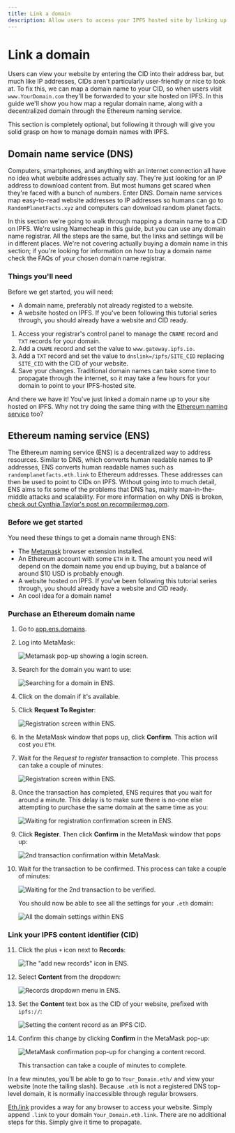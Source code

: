 ```yaml
---
title: Link a domain
description: Allow users to access your IPFS hosted site by linking up a domain name.
---
```


# Link a domain

Users can view your website by entering the CID into their address bar, but much like IP addresses, CIDs aren't particularly user-friendly or nice to look at. To fix this, we can map a domain name to your CID, so when users visit `www.YourDomain.com` they'll be forwarded to your site hosted on IPFS. In this guide we'll show you how map a regular domain name, along with a decentralized domain through the Ethereum naming service.

This section is completely optional, but following it through will give you solid grasp on how to manage domain names with IPFS.

## Domain name service (DNS)

Computers, smartphones, and anything with an internet connection all have no idea what website addresses actually say. They're just looking for an IP address to download content from. But most humans get scared when they're faced with a bunch of numbers. Enter DNS. Domain name services map easy-to-read website addresses to IP addresses so humans can go to `RandomPlanetFacts.xyz` and computers can download random planet facts.

In this section we're going to walk through mapping a domain name to a CID on IPFS. We're using Namecheap in this guide, but you can use any domain name registrar. All the steps are the same, but the links and settings will be in different places. We're not covering actually buying a domain name in this section; if you're looking for information on how to buy a domain name check the FAQs of your chosen domain name registrar.

### Things you'll need

Before we get started, you will need:

- A domain name, preferably not already registed to a website.
- A website hosted on IPFS. If you've been following this tutorial series through, you should already have a website and CID ready.

1. Access your registrar's control panel to manage the `CNAME` record and `TXT` records for your domain.
1. Add a `CNAME` record and set the value to `www.gateway.ipfs.io.`
1. Add a `TXT` record and set the value to `dnslink=/ipfs/SITE_CID` replacing `SITE_CID` with the CID of your website.
1. Save your changes. Traditional domain names can take some time to propagate through the internet, so it may take a few hours for your domain to point to your IPFS-hosted site.

And there we have it! You've just linked a domain name up to your site hosted on IPFS. Why not try doing the same thing with the [Ethereum naming service](#ethereum-naming-service) too?

## Ethereum naming service (ENS)

The Ethereum naming service (ENS) is a decentralized way to address resources. Similar to DNS, which converts human readable names to IP addresses, ENS converts human readable names such as `randomplanetfacts.eth.link` to Ethereum addresses. These addresses can then be used to point to CIDs on IPFS. Without going into to much detail, ENS aims to fix some of the problems that DNS has, mainly man-in-the-middle attacks and scalability. For more information on why DNS is broken, [check out Cynthia Taylor's post on recompilermag.com](https://recompilermag.com/issues/issue-1/the-web-is-broken-how-dns-breaks-almost-every-design-principle-of-the-internet/).

### Before we get started

You need these things to get a domain name through ENS:

- The [Metamask](https://metamask.io/) browser extension installed.
- An Ethereum account with some `ETH` in it. The amount you need will depend on the domain name you end up buying, but a balance of around \$10 USD is probably enough.
- A website hosted on IPFS. If you've been following this tutorial series through, you should already have a website and CID ready.
- An cool idea for a domain name!

### Purchase an Ethereum domain name

1. Go to [app.ens.domains](https://app.ens.domains/).
2. Log into MetaMask:

   ![Metamask pop-up showing a login screen.](./images/link-a-domain/ens-metamask-log-into-key.png)

3. Search for the domain you want to use:

   ![Searching for a domain in ENS.](./images/link-a-domain/ens-search-for-domain-name.png)

4. Click on the domain if it's available.
5. Click **Request To Register**:

   ![Registration screen within ENS.](./images/link-a-domain/ens-request-to-register.png)

6. In the MetaMask window that pops up, click **Confirm**. This action will cost you `ETH`.
7. Wait for the _Request to register_ transaction to complete. This process can take a couple of minutes:

   ![Registration screen within ENS.](./images/link-a-domain/ens-registration-transaction-pending.png)

8. Once the transaction has completed, ENS requires that you wait for around a minute. This delay is to make sure there is no-one else attempting to purchase the same domain at the same time as you:

   ![Waiting for registration confirmation screen in ENS.](./images/link-a-domain/ens-wait-a-minute.png)

9. Click **Register**. Then click **Confirm** in the MetaMask window that pops up:

   ![2nd transaction confirmation within MetaMask.](./images/link-a-domain/ens-metamask-complete-registration-transaction.png)

10. Wait for the transaction to be confirmed. This process can take a couple of minutes:

    ![Waiting for the 2nd transaction to be verified.](./images/link-a-domain/ens-complete-registration.png)

    You should now be able to see all the settings for your `.eth` domain:

    ![All the domain settings within ENS](./images/link-a-domain/ens-domain-settings-page.png)

### Link your IPFS content identifier (CID)

11. Click the plus `+` icon next to **Records**:

    ![The "add new records" icon in ENS.](./images/link-a-domain/ens-add-records-icon.png)

12. Select **Content** from the dropdown:

    ![Records dropdown menu in ENS.](./images/link-a-domain/ens-add-content-record.png)

13. Set the **Content** text box as the CID of your website, prefixed with `ipfs://`:

    ![Setting the content record as an IPFS CID.](./images/link-a-domain/ens-set-content-record-as-ipfs-cid.png)

14. Confirm this change by clicking **Confirm** in the MetaMask pop-up:

    ![MetaMask confirmation pop-up for changing a content record.](./images/link-a-domain/ens-metamask-content-record-transaction.png)

    This transaction can take a couple of minutes to complete.

In a few minutes, you'll be able to go to `Your_Domain.eth/` and view your website (note the tailing slash). Because `.eth` is not a registered DNS top-level domain, it is normally inaccessible through regular browsers.

[Eth.link](https://eth.link/) provides a way for any browser to access your website. Simply append `.link` to your domain `Your_Domain.eth.link`. There are no additional steps for this. Simply give it time to propagate.
